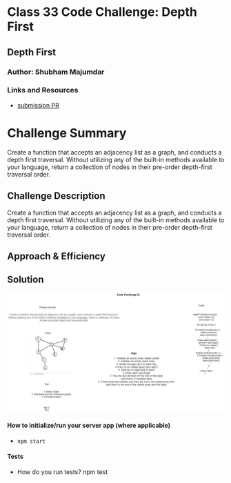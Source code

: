 # Class 33 Code Challenge: Depth First

## Depth First

### Author: Shubham Majumdar

### Links and Resources
* [submission PR]()

# Challenge Summary
Create a function that accepts an adjacency list as a graph, and conducts a depth first traversal. Without utilizing any of the built-in methods available to your language, return a collection of nodes in their pre-order depth-first traversal order.

## Challenge Description
Create a function that accepts an adjacency list as a graph, and conducts a depth first traversal. Without utilizing any of the built-in methods available to your language, return a collection of nodes in their pre-order depth-first traversal order.

## Approach & Efficiency

## Solution
![UML Diagram](whiteboard.png)

#### How to initialize/run your server app (where applicable)
* `npm start`
  
#### Tests
* How do you run tests?
npm test


